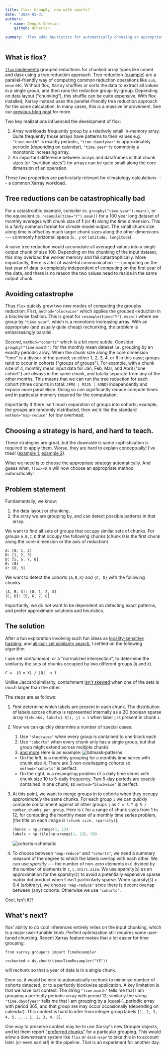 ```yaml
---
title: flox: GroupBy, now with smarts!'
date: '2024-05-31'
authors:
  - name: Deepak Cherian
    github: dcherian

summary: 'flox adds heuristics for automatically choosing an appropriate strategy with dask arrays!'
---
```


## What is flox?

[`flox` implements](https://flox.readthedocs.io/) grouped reductions for chunked array types like cubed and dask using a tree reduction approach.
Tree reduction ([example](https://people.csail.mit.edu/xchen/gpu-programming/Lecture11-reduction.pdf)) are a parallel-friendly way of computing common reduction operations like `sum`, `mean` etc.
Without flox, Xarray shuffles or sorts the data to extract all values in a single group, and then runs the reduction group-by-group.
Depending on data layout ("chunking"), this shuffle can be quite expensive.
With flox installed, Xarray instead uses the parallel-friendly tree reduction approach for the same calculation.
In many cases, this is a massive improvement.
See our [previous blog post](https://xarray.dev/blog/flox) for more.

Two key realizations influenced the development of flox:
1. Array workloads frequently group by a relatively small in-memory array. Quite frequently those arrays have patterns to their values e.g. `"time.month"` is exactly periodic, `"time.dayofyear"` is approximately periodic (depending on calendar), `"time.year"` is commonly a monotonic increasing array.
2. An important difference between arrays and dataframes is that chunk sizes (or "partition sizes") for arrays can be quite small along the core-dimension of an operation.

These two properties are particularly relevant for climatology calculations --- a common Xarray workload.

## Tree reductions can be catastrophically bad

For a catastrophic example, consider `ds.groupby("time.year").mean()`, or the equivalent `ds.resample(time="Y").mean()` for a 100 year long dataset of monthly averages  with chunk size of **1** (or **4**) along the time dimension.
This is a fairly common format for climate model output. 
The small chunk size along time is offset by much larger chunk sizes along the other dimensions --- commonly horizontal space (`x, y` or `latitude, longitude`).

A naive tree reduction would accumulate all averaged values into a single output chunk of size 100. 
Depending on the chunking of the input dataset, this may overload the worker memory and fail catastrophically.
More importantly, there is a lot of wasteful communication --- computing on the last year of data is completely independent of computing on the first year of the data, and there is no reason the two values need to reside in the same output chunk.

## Avoiding catastrophe

Thus `flox` quickly grew two new modes of computing the groupby reduction:
First, `method="blockwise"` which applies the grouped-reduction in a blockwise fashion. 
This is great for `resample(time="Y").mean()` where we group by `"time.year"`, which is a monotonic increasing array.
With an appropriate (and usually quite cheap) rechunking, the problem is embarassingly parallel.
 
 Second, `method="cohorts"` which is a bit more subtle.
 Consider `groupby("time.month")` for the monthly mean dataset i.e. grouping by an exactly periodic array. 
 When the chunk size along the core dimension "time" is a divisor of the period; so either 1, 2, 3, 4, or 6 in this case; groups tend to occur in cohorts ("groups of groups").
 For example, with a chunk size of 4, monthly mean input data for Jan, Feb, Mar, and April ("one cohort") are *always* in the same chunk, and totally separate from any of the other months.
 This means that we can run the tree reduction for each cohort (three cohorts in total: `JFMA | MJJA | SOND`) independently and expose more parallelism.
 Doing so can significantly reduce compute times and in particular memory required for the computation.
 
 Importantly if there isn't much separation of groups into cohorts; example, the groups are randomly distributed, then we'd like the standard `method="map-reduce"` for low overhead.
 
## Choosing a strategy is hard, and hard to teach.

These strategies are great, but the downside is some sophistication is required to apply them.
Worse, they are hard to explain conceptually! I've tried! ([example 1](https://discourse.pangeo.io/t/optimizing-climatology-calculation-with-xarray-and-dask/2453/20?u=dcherian), [example 2](https://discourse.pangeo.io/t/understanding-optimal-zarr-chunking-scheme-for-a-climatology/2335)).
 
 What we need is to choose the appropriate strategy automatically.
 And guess what, `flox>=0.9` will now choose an appropriate method automatically!

## Problem statement
Fundamentally, we know:
 1. the data layout or chunking.
 2. the array we are grouping by, and can detect possible patterns in that array.
 
We want to find all sets of groups that occupy similar sets of chunks.
For groups `A,B,C,D` that occupy the following chunks (chunk 0 is the first chunk along the core-dimension or the axis of reduction)
```
A: [0, 1, 2]
B: [1, 2, 3]
D: [5, 6, 7, 8]
E: [8]
X: [0, 3]
```
We want to detect the cohorts `{A,B,X}` and `{C, D}` with the following chunks.
```
[A, B, X]: [0, 1, 2, 3]
[C, D]: [5, 6, 7, 8]
```
Importantly, we do *not* want to be dependent on detecting exact patterns, and prefer approximate solutions and heuristics.

## The solution
 
 After a fun exploration involving such fun ideas as [locality-sensitive hashing](http://ekzhu.com/datasketch/lshensemble.html), and [all-pair set similarity search](https://www.cse.unsw.edu.au/~lxue/WWW08.pdf), I settled on the following algorithm.
 
I use set *containment*, or a "normalized intersection", to determine the similarity the sets of chunks occupied by two different groups (`Q` and `X`).
```
C =  |Q ∩ X| / |Q|  ≤ 1
```
Unlike Jaccard similarity, *containment* [isn't skewed](http://ekzhu.com/datasketch/lshensemble.html) when one of the sets is much larger than the other.

The steps are as follows:
1. First determine which labels are present in each chunk. The distribution of labels across chunks
   is represented internally as a 2D boolean sparse array `S[chunks, labels]`. `S[i, j] = 1` when
   label `j` is present in chunk `i`.

1. Now we can quickly determine a number of special cases:
    1. Use `"blockwise"` when every group is contained to one block each.
    1. Use `"cohorts"` when every chunk only has a single group, but that group might extend across multiple chunks
    1. [and more](https://github.com/xarray-contrib/flox/blob/e6159a657c55fa4aeb31bcbcecb341a4849da9fe/flox/core.py#L408-L426)
  Here is an example:
   ![bitmask-patterns](/../diagrams/bitmask-patterns-perfect.png)

   - On the left, is a monthly grouping for a monthly time series with chunk size 4. There are 3 non-overlapping cohorts so
     `method="cohorts"` is perfect.
   - On the right, is a resampling problem of a daily time series with chunk size 10 to 5-daily frequency. Two 5-day periods
     are exactly contained in one chunk, so `method="blockwise"` is perfect.

1. At this point, we want to merge groups in to cohorts when they occupy *approximately* the same chunks. For each group `i` we can quickly compute containment against
   all other groups `j` as `C = S.T @ S / number_chunks_per_group`. Here is `C` for a range of chunk sizes from 1 to 12, for computing
   the monthly mean of a monthly time series problem, \[the title on each image is `(chunk size, sparsity)`\].

   ```python
   chunks = np.arange(1, 13)
   labels = np.tile(np.arange(1, 13), 30)
   ```

   ![cohorts-schematic](/../diagrams/containment.png)

1. To choose between `"map-reduce"` and `"cohorts"`, we need a summary measure of the degree to which the labels overlap with
   each other. We can use _sparsity_ --- the number of non-zero elements in `C` divided by the number of elements in `C`, `C.nnz/C.size`.
   We use sparsity(`S`) as an approximation for the sparsity(`C`) to avoid a potentially expensive sparse matrix dot product when `S`
   isn't particularly sparse. When sparsity(`S`) > 0.4 (arbitrary), we choose `"map-reduce"` since there is decent overlap between
   (any) cohorts. Otherwise we use `"cohorts"`.

Cool, isn't it?!

## What's next?

flox' ability to do cool inferences entirely relies on the input chunking, which is a major user-tunable knob.
Perfect optimization still requires some user-tuned chunking. 
Recent Xarray feature makes that a lot easier for time grouping:
```
from xarray.groupers import TimeResampler

rechunked = ds.chunk(time=TimeResampler("YE"))
```
will rechunk so that a year of data is in a single chunk.

Even so, it would be nice to automatically rechunk to minimize number of cohorts detected, or to a perfectly blockwise application.
A key limitation is that we have lost context.
The string `"time.month"` tells me that I am grouping a perfectly periodic array with period 12; similarly
the *string* `"time.dayofyear"` tells me that I am grouping by a (quasi-)_periodic array with period 365, and that group `366` may occur occasionally (depending on calendar).
This context is hard to infer from integer group labels `[1, 2, 3, 4, 5, ..., 1, 2, 3, 4, 5]`.

One way to preserve context may be to use Xarray's new Grouper objects, and let them report ["preferred chunks"](https://github.com/pydata/xarray/blob/main/design_notes/grouper_objects.md#the-preferred_chunks-method-) for a particular grouping.
This would allow a downstream system like `flox` or `dask-expr` to take this in to account later (or even earlier!) in the pipeline.
That is an experiment for another day.
